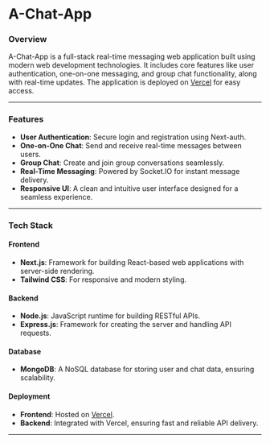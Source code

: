 # **A-Chat-App**

### **Overview**
A-Chat-App is a full-stack real-time messaging web application built using modern web development technologies. It includes core features like user authentication, one-on-one messaging, and group chat functionality, along with real-time updates. The application is deployed on [Vercel](https://a-chat-app.vercel.app/) for easy access.

---

### **Features**
- **User Authentication**: Secure login and registration using Next-auth.
- **One-on-One Chat**: Send and receive real-time messages between users.
- **Group Chat**: Create and join group conversations seamlessly.
- **Real-Time Messaging**: Powered by Socket.IO for instant message delivery.
- **Responsive UI**: A clean and intuitive user interface designed for a seamless experience.

---

### **Tech Stack**
#### **Frontend**
- **Next.js**: Framework for building React-based web applications with server-side rendering.
- **Tailwind CSS**: For responsive and modern styling.

#### **Backend**
- **Node.js**: JavaScript runtime for building RESTful APIs.
- **Express.js**: Framework for creating the server and handling API requests.

#### **Database**
- **MongoDB**: A NoSQL database for storing user and chat data, ensuring scalability.

#### **Deployment**
- **Frontend**: Hosted on [Vercel]([https://vercel.com/](https://a-chat-app.vercel.app/)).
- **Backend**: Integrated with Vercel, ensuring fast and reliable API delivery.

---
